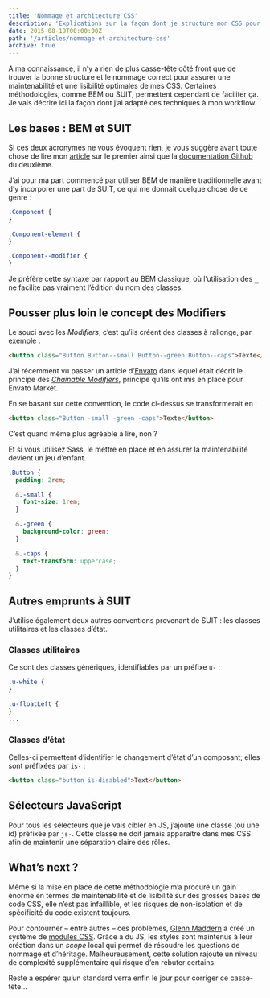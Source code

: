 ```yaml
---
title: 'Nommage et architecture CSS'
description: 'Explications sur la façon dont je structure mon CSS pour une maintenance optimale.'
date: 2015-08-19T00:00:00Z
path: '/articles/nommage-et-architecture-css'
archive: true
---
```


A ma connaissance, il n’y a rien de plus casse-tête côté front que de trouver la bonne structure et le nommage correct pour assurer une maintenabilité et une lisibilité optimales de mes CSS. Certaines méthodologies, comme BEM ou SUIT, permettent cependant de faciliter ça. Je vais décrire ici la façon dont j’ai adapté ces techniques à mon workflow.

## Les bases : BEM et SUIT

Si ces deux acronymes ne vous évoquent rien, je vous suggère avant toute chose de lire mon [article](/articles/css-notation-bem/) sur le premier ainsi que la [documentation Github](https://github.com/suitcss/suit/blob/master/doc/naming-conventions.md) du deuxième.

J’ai pour ma part commencé par utiliser BEM de manière traditionnelle avant d’y incorporer une part de SUIT, ce qui me donnait quelque chose de ce genre :

```css
.Component {
}

.Component-element {
}

.Component--modifier {
}
```

Je préfère cette syntaxe par rapport au BEM classique, où l’utilisation des <kbd>\_</kbd> ne facilite pas vraiment l’édition du nom des classes.

## Pousser plus loin le concept des Modifiers

Le souci avec les _Modifiers_, c’est qu’ils créent des classes à rallonge, par exemple :

```html
<button class="Button Button--small Button--green Button--caps">Texte</button>
```

J’ai récemment vu passer un article d’[Envato](http://www.envato.com/) dans lequel était décrit le principe des _[Chainable Modifiers](http://webuild.envato.com/blog/chainable-bem-modifiers/)_, principe qu’ils ont mis en place pour Envato Market.

En se basant sur cette convention, le code ci-dessus se transformerait en :

```html
<button class="Button -small -green -caps">Texte</button>
```

C’est quand même plus agréable à lire, non ?

Et si vous utilisez Sass, le mettre en place et en assurer la maintenabilité devient un jeu d’enfant.

```scss
.Button {
  padding: 2rem;

  &.-small {
    font-size: 1rem;
  }

  &.-green {
    background-color: green;
  }

  &.-caps {
    text-transform: uppercase;
  }
}
```

## Autres emprunts à SUIT

J’utilise également deux autres conventions provenant de SUIT : les classes utilitaires et les classes d’état.

### Classes utilitaires

Ce sont des classes génériques, identifiables par un préfixe `u-` :

```css
.u-white {
}

.u-floatLeft {
}
...
```

### Classes d’état

Celles-ci permettent d’identifier le changement d’état d’un composant; elles sont préfixées par `is-` :

```html
<button class="button is-disabled">Text</button>
```

## Sélecteurs JavaScript

Pour tous les sélecteurs que je vais cibler en JS, j’ajoute une classe (ou une id) préfixée par `js-`. Cette classe ne doit jamais apparaître dans mes CSS afin de maintenir une séparation claire des rôles.

## What’s next ?

Même si la mise en place de cette méthodologie m’a procuré un gain énorme en termes de maintenabilité et de lisibilité sur des grosses bases de code CSS, elle n’est pas infaillible, et les risques de non-isolation et de spécificité du code existent toujours.

Pour contourner &ndash; entre autres &ndash; ces problèmes, [Glenn Maddern](http://glenmaddern.com/articles/css-modules) a créé un système de [modules CSS](http://glenmaddern.com/articles/css-modules). Grâce à du JS, les styles sont maintenus à leur création dans un _scope_ local qui permet de résoudre les questions de nommage et d’héritage. Malheureusement, cette solution rajoute un niveau de complexité supplémentaire qui risque d’en rebuter certains.

Reste a espérer qu’un standard verra enfin le jour pour corriger ce casse-tête…
